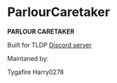 # ParlourCaretaker

**PARLOUR CARETAKER**

Built for TLDP [Discord server](discord.gg/theparlour)

Maintaned by:

Tygafire
Harry0278
